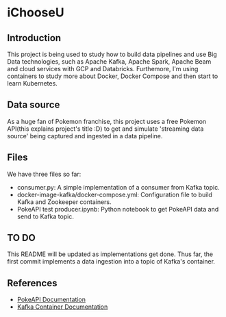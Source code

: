 # iChooseU

## Introduction
  This project is being used to study how to build data pipelines and use Big Data technologies, such as Apache Kafka, Apache Spark, Apache Beam and cloud services with GCP and Databricks. Furthemore, I'm using containers to study more about Docker, Docker Compose and then start to learn Kubernetes.
  
## Data source
  As a huge fan of Pokemon franchise, this project uses a free Pokemon API(this explains project's title :D) to get and simulate 'streaming data source' being captured and ingested in a data pipeline.

## Files
  We have three files so far: 
  * consumer.py: A simple implementation of a consumer from Kafka topic.
  * docker-image-kafka/docker-compose.yml: Configuration file to build Kafka and Zookeeper containers.
  * PokeAPI test producer.ipynb: Python notebook to get PokeAPI data and send to Kafka topic.
  
## TO DO
  This README will be updated as implementations get done. Thus far, the first commit implements a data ingestion into a topic of Kafka's container.
  
## References
 * [PokeAPI Documentation](https://pokeapi.co/docs/v2.html)
 * [Kafka Container Documentation](https://docs.confluent.io/current/quickstart/ce-docker-quickstart.html#getting-started-with-docker-compose)
